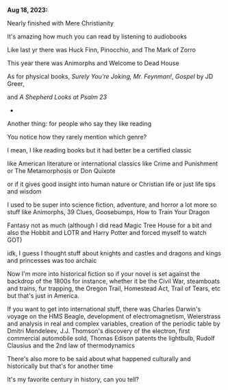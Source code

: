 **Aug 18, 2023:**

Nearly finished with Mere Christianity

It's amazing how much you can read by listening to audiobooks

Like last yr there was Huck Finn, Pinocchio, and The Mark of Zorro

This year there was Animorphs and Welcome to Dead House

As for physical books, _Surely You're Joking, Mr. Feynman!_, _Gospel_ by JD Greer,

and _A Shepherd Looks at Psalm 23_

-

Another thing: for people who say they like reading

You notice how they rarely mention which genre? 

I mean, I like reading books but it had better be a certified classic

like American literature or international classics like Crime and Punishment or The Metamorphosis or Don Quixote

or if it gives good insight into human nature or Christian life or just life tips and wisdom 

I used to be super into science fiction, adventure, and horror a lot more so stuff like Animorphs, 39 Clues, Goosebumps, How to Train Your Dragon

Fantasy not as much (although I did read Magic Tree House for a bit and also the Hobbit and LOTR and Harry Potter and forced myself to watch GOT)

idk, I guess I thought stuff about knights and castles and dragons and kings and princesses was too archaic

Now I'm more into historical fiction so if your novel is set against the backdrop of the 1800s for instance, whether it be the Civil War, steamboats and trains, fur trapping, the Oregon Trail, Homestead Act, Trail of Tears, etc but that's just in America. 

If you want to get into international stuff, there was Charles Darwin's voyage on the HMS Beagle, development of electromagnetism, Weierstrass and analysis in real and complex variables, creation of the periodic table by Dmitri Mendeleev, J.J. Thomson's discovery of the electron, first commercial automobile sold, Thomas Edison patents the lightbulb, Rudolf Clausius and the 2nd law of thermodynamics

There's also more to be said about what happened culturally and historically but that's for another time

It's my favorite century in history, can you tell?
